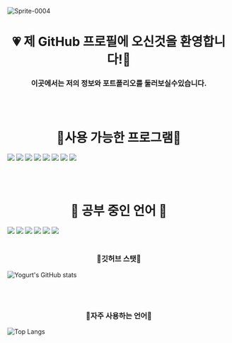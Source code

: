 
![Sprite-0004](https://github.com/ASKAUTU/ASKAUTU/assets/144026114/dde26100-6166-4cdc-a82c-8d2d5bf877d8)


#  <center>    💗 제 GitHub 프로필에 오신것을 환영합니다!🌸

### <center> 이곳에서는 저의 정보와 포트폴리오를 둘러보실수있습니다.

<br>
</br>
 

# <center> 🔷사용 가능한 프로그램🔷
<img src="https://img.shields.io/badge/blender-E87D0D
?style=for-the-badge&logo=blender&logoColor=white">
 <img src="https://img.shields.io/badge/Roblox Studio-00A2FF
?style=for-the-badge&logo=robloxStudio&logoColor=white"> <img src="https://img.shields.io/badge/Vsc-007ACC
?style=for-the-badge&logo=VisualStudioCode&logoColor=white"> 
<img src="https://img.shields.io/badge/Vsc-5C2D91
?style=for-the-badge&logo=VisualStudio&logoColor=white"> <img src="https://img.shields.io/badge/Git Hub-181717
?style=for-the-badge&logo=Github&logoColor=white"> 
<img src="https://img.shields.io/badge/Unity-000000
?style=for-the-badge&logo=Unity&logoColor=white"> <img src="https://img.shields.io/badge/ps-31A8FF
?style=for-the-badge&logo=AdobePhotoShop&logoColor=white">  <img src="https://img.shields.io/badge/Ae-9999FF
?style=for-the-badge&logo=AdobeAfterEffects&logoColor=white">  
<br>

</br>

# <center> 🔴 공부 중인 언어 🔴
<img src = "https://img.shields.io/badge/C%23-BF00FF?style=for-the-badge&logo=Csharp&logoColor=white"> <img src = "https://img.shields.io/badge/C-A8B9CC?style=for-the-badge&logo=C&logoColor=white"> <img src = "https://img.shields.io/badge/c%2B%2B-00599C?style=for-the-badge&logo=c%2B%2B&logoColor=white"> <img src = "https://img.shields.io/badge/Luau-0068C8?style=for-the-badge&logo=Lua&logoColor=white"> <img src = "https://img.shields.io/badge/Js-F7DF1E?style=for-the-badge&logo=Javascript&logoColor=white"> <img src = "https://img.shields.io/badge/Python-3776AB?style=for-the-badge&logo=Python&logoColor=white"> 
<br> 
</br>

### <center> 🤍깃허브 스탯🤍

![Yogurt's GitHub stats](https://github-readme-stats.vercel.app/api?username=Kimdongyoung&show_icons=true&theme=radical)

<br>
</br>

### <center> 💬자주 사용하는 언어💬

![Top Langs](https://github-readme-stats.vercel.app/api/top-langs/?username=ASKAUTU&layout=compact)

<br>
</br>




